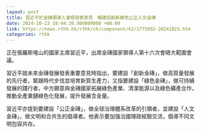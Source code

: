 ```yaml
---
layout: post
title: 習近平於金磚領導人會晤發表意見　稱建設創新綠色公正人文金磚
date: 2024-10-23 18:44:20.000000000 +08:00
link: https://news.rthk.hk/rthk/ch/component/k2/1775892-20241023.htm
categories: rthk
---
```


正在俄羅斯喀山的國家主席習近平，出席金磚國家領導人第十六次會晤大範圍會議。

習近平就未來金磚發展發表重要意見時指出，要建設「創新金磚」，做高質量發展的先行者，緊跟時代步伐並培育新質生產力，又指要建設「綠色金磚」，做可持續發展的踐行者，中方願意與金磚國家拓展綠色產業、清潔能源以及綠色礦產合作，推動全產業鏈綠色化發展，提升發展含金量。

習近平亦提到要建設「公正金磚」，做全球治理體系改革的引領者，並建設「人文金磚」，做文明和合共生的倡導者。他表示要加强治國理政經驗交流，倡導不同文明包容共存。
